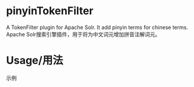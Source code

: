 pinyinTokenFilter
=================

A TokenFilter plugin for Apache Solr. It add pinyin terms for chinese terms.
Apache Solr搜索引擎插件，用于将为中文词元增加拼音注解词元。

Usage/用法
=================
示例 
    <fieldType name="text_general_rev" class="solr.TextField">
			<analyzer type="index">
				<tokenizer class="solr.StandardTokenizerFactory" />
				<filter class="me.dowen.solr.analyzers.PinyinTransformTokenFilterFactory"
					isOutChinese="true" firstChar="true" minTermLenght="2"/>
				<filter class="me.dowen.solr.analyzers.PinyinTransformTokenFilterFactory"
					isOutChinese="true" firstChar="false" minTermLenght="2"/>
				<filter class="solr.StopFilterFactory" ignoreCase="true"
					words="stopwords.txt" />
				<filter class="solr.LowerCaseFilterFactory" />
				<filter class="solr.RemoveDuplicatesTokenFilterFactory"/>
			</analyzer>
			<analyzer type="query">
				<tokenizer class="solr.StandardTokenizerFactory" />
				<filter class="solr.SynonymFilterFactory" synonyms="synonyms.txt"
					ignoreCase="true" expand="true" />
				<filter class="solr.StopFilterFactory" ignoreCase="true"
					words="stopwords.txt" />
				<filter class="solr.LowerCaseFilterFactory" />
			</analyzer>
		</fieldType>
